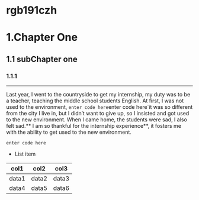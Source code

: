 # rgb191czh
# 1.Chapter One 
## 1.1 subChapter one
### 1.1.1
***
Last year, I went to the countryside to get my internship, my duty was to be a teacher, teaching the middle school students English. At first, I was not used to the environment, `enter code here`enter code here`it was so different from the city I live in, but I didn’t want to give up, so I insisted and got used to the new environment.  When I came home, the students were sad, I also felt sad.** I am so thankful for the internship experience**, it fosters me with the ability to get used to the new environment.

    enter code here

 - List item

|col1| col2 |col3 |
|--|--|--|
|data1 | data2 |data3|
|data4 | data5 |data6|
